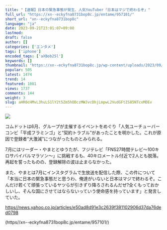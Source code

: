 ```yaml
---
title: "【速報】日本の緊急事態が発生、人気YouTuber「日本はマジで終わるぞ」"
full_url: "https://xn--eckyfna8731bop8c.jp/entame/957101/"
short_url: "xn--eckyfna8731bop8c"
language: "ja"
date: 2023-09-21T23:01:07+09:00
lastmod: 
draft: false
author: []
categories: ['エンタメ']
tags: ['iphone']
encoded_tags: ['aXBob25l']
keywords: []
thumbnail: "https://xn--eckyfna8731bop8c.jp/wp-content/uploads/2023/09/87044134.jpg"
popular: 505
latest: 1474
trend: 14
featured: 1081
views: 1737
comments: 144
weight: 3
slug: aHR0cHMvL3huLS1lY2t5Zm5hODczMWJvcDhjLmpwL2VudGFtZS85NTcxMDEv
---
```


![](https://xn--eckyfna8731bop8c.jp/wp-content/uploads/2023/09/87044134.jpg)

<div><p>コムドットは6月、グループが主催するイベントをめぐり「人気ユーチューバーコンビ「平成フラミンゴ」と“契約トラブル”があったことを明かした。これが原因で登録者“大激減”につながったものとみられる。</p><p>7月にはリーダー・やまととゆうたが、フジテレビ「FNS27時間テレビ～100キロサバイバルマラソン～」に挑戦するも、40キロメートル付近で2人とも脱落。再起を誓ったものの、登録解除の波は止まらなかった。</p><p>また、やまとは7月にインスタグラムで生放送を配信した際、この件について「本当に日本の緊急事態だと思うわ、俺達がいないと日本はマジで終わるぞ。こんだけ若くて頑張っているヤツらが引きずり降ろされるんだぜ?全くもっておかしいし、そんな国にさせてはならないっていう使命感を持っています」と発言していた。</p><p> <a rel='nofollow noopener external' target='_blank' href='https//news.yahoo.co.jp/articles/e50ad8d91e3c2639f381102906d37da76ded0798'>https//news.yahoo.co.jp/articles/e50ad8d91e3c2639f381102906d37da76ded0798</a></p></div>

(https//xn--eckyfna8731bop8c.jp/entame/957101/)
